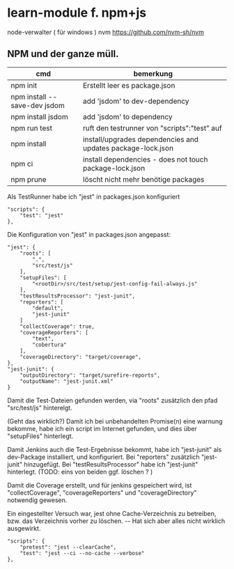 # learn-module f. npm+js
node-verwalter ( für windows ) nvm https://github.com/nvm-sh/nvm

## NPM und der ganze müll.

| cmd                          | bemerkung                                    |
|------------------------------|----------------------------------------------|
| npm init                     | Erstellt leer es package.json                |
| npm install --save-dev jsdom | add 'jsdom' to dev-dependency                |
| npm install jsdom            | add 'jsdom' to dependency                    |
| npm run test                 | ruft den testrunner von "scripts":"test" auf |
| npm install                  | install/upgrades dependencies and updates package-lock.json |   
| npm ci                       | install dependencies - does not touch package-lock.json | 
| npm prune                    | löscht nicht mehr benötige packages          |

Als TestRunner habe ich "jest" in packages.json konfiguriert

    "scripts": {
        "test": "jest"
    },

Die Konfiguration von "jest" in packages.json angepasst:

    "jest": {
        "roots": [
            ".",
            "src/test/js"
        ],
        "setupFiles": [
            "<rootDir>/src/test/setup/jest-config-fail-always.js"
        ],
        "testResultsProcessor": "jest-junit",
        "reporters": [
            "default",
            "jest-junit"
        ]
        "collectCoverage": true,
        "coverageReporters": [
            "text",
            "cobertura"
        ],
        "coverageDirectory": "target/coverage",
    },
    "jest-junit": {
        "outputDirectory": "target/surefire-reports",
        "outputName": "jest-junit.xml"
    }

Damit die Test-Dateien gefunden werden, via "roots" zusätzlich den pfad "src/test/js" hinterelgt.

(Geht das wirklich?) Damit ich bei unbehandelten Promise(n) eine warnung bekomme, habe ich ein script im Internet gefunden, und dies über "setupFiles" hinterlegt.

Damit Jenkins auch die Test-Ergebnisse bekommt, habe ich "jest-junit" als dev-Package installiert, und konfiguriert. Bei "reporters" zusätzlich "jest-junit" hinzugefügt. Bei "testResultsProcessor"
habe ich "jest-junit" hinterlegt.
(TODO: eins von beiden ggf. löschen ? )

Damit die Coverage erstellt, und für jenkins gespeichert wird, ist "collectCoverage", "coverageReporters" und "coverageDirectory" notwendig gewesen.

Ein eingestellter Versuch war, jest ohne Cache-Verzeichnis zu betreiben, bzw. das Verzeichnis vorher zu löschen. -- Hat sich aber alles nicht wirklich ausgewirkt.

    "scripts": {
        "pretest": "jest --clearCache",
        "test": "jest --ci --no-cache --verbose"
    },
